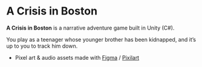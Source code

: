 # A Crisis in Boston

**A Crisis in Boston** is a narrative adventure game built in Unity (C#).  

You play as a teenager whose younger brother has been kidnapped, and it’s up to you to track him down.

- Pixel art & audio assets made with [Figma](https://www.figma.com/) / [Pixilart](https://www.pixilart.com/)
